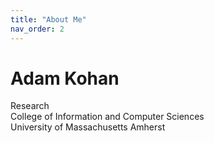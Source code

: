 ```yaml
---
title: "About Me"
nav_order: 2
---
```


# Adam Kohan
Research\
College of Information and Computer Sciences\
University of Massachusetts Amherst
